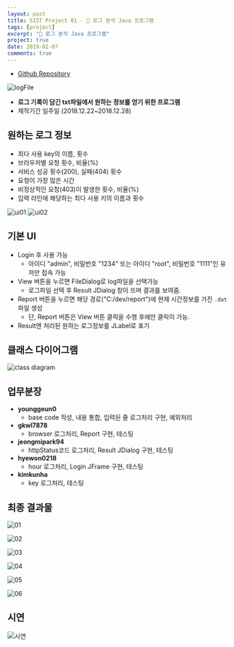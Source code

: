 ```yaml
---
layout: post
title: SIST Project 01 - 🐥 로그 분석 Java 프로그램
tags: [project]
excerpt: "🐥 로그 분석 Java 프로그램"
project: true
date: 2019-02-07
comments: true
---
```


* [Github Repository](https://github.com/younggeun0/logAnalysisApp)

![logFile](https://github.com/younggeun0/logAnalysisApp/blob/master/img/logFile.png?raw=true)

* **로그 기록이 담긴 txt파일에서 원하는 정보를 얻기 위한 프로그램**
* 제작기간 일주일 (2018.12.22~2018.12.28)

## 원하는 로그 정보
  * 최다 사용 key의 이름, 횟수
  * 브라우저별 요청 횟수, 비율(%)
  * 서비스 성공 횟수(200), 실패(404) 횟수
  * 요청이 가장 많은 시간
  * 비정상적인 요청(403)이 발생한 횟수, 비율(%)
  * 입력 라인에 해당하는 최다 사용 키의 이름과 횟수

![ui01](https://github.com/younggeun0/logAnalysisApp/blob/master/img/UI01.png?raw=true)
![ui02](https://github.com/younggeun0/logAnalysisApp/blob/master/img/UI02.png?raw=true)

## 기본 UI
  * Login 후 사용 가능
    * 아이디 "admin", 비밀번호 "1234" 또는 아이디 "root", 비밀번호 "1111"인 유저만 접속 가능
  * View 버튼을 누르면 FileDialog로 log파일을 선택가능
    * 로그파일 선택 후 Result JDialog 창이 뜨며 결과를 보여줌.
  * Report 버튼을 누르면 해당 경로("C:/dev/report")에 현재 시간정보를 가진 `.dat`파일 생성
    * 단, Report 버튼은 View 버튼 클릭을 수행 후에만 클릭이 가능.
  * Result엔 처리된 원하는 로그정보를 JLabel로 표기

## 클래스 다이어그램

![class diagram](https://github.com/younggeun0/logAnalysisApp/blob/master/img/classDiagram.jpg?raw=true)

## 업무분장
  * **younggeun0**
    * base code 작성, 내용 통합, 입력된 줄 로그처리 구현, 예외처리
  * **gkwl7878**
    * browser 로그처리, Report 구현, 테스팅
  * **jeongmipark94**
    * httpStatus코드 로그처리, Result JDialog 구현, 테스팅
  * **hyewon0218**
    * hour 로그처리, Login JFrame 구현, 테스팅
  * **kimkunha**
    * key 로그처리, 테스팅

## 최종 결과물

![01](https://github.com/younggeun0/logAnalysisApp/blob/master/img/completion/01.png?raw=true)

![02](https://github.com/younggeun0/logAnalysisApp/blob/master/img/completion/02.png?raw=true)

![03](https://github.com/younggeun0/logAnalysisApp/blob/master/img/completion/03.png?raw=true)

![04](https://github.com/younggeun0/logAnalysisApp/blob/master/img/completion/04.png?raw=true)

![05](https://github.com/younggeun0/logAnalysisApp/blob/master/img/completion/05.png?raw=true)

![06](https://github.com/younggeun0/logAnalysisApp/blob/master/img/completion/06.png?raw=true)

## 시연

![시연](https://github.com/younggeun0/logAnalysisApp/blob/master/first_team.gif?raw=true)